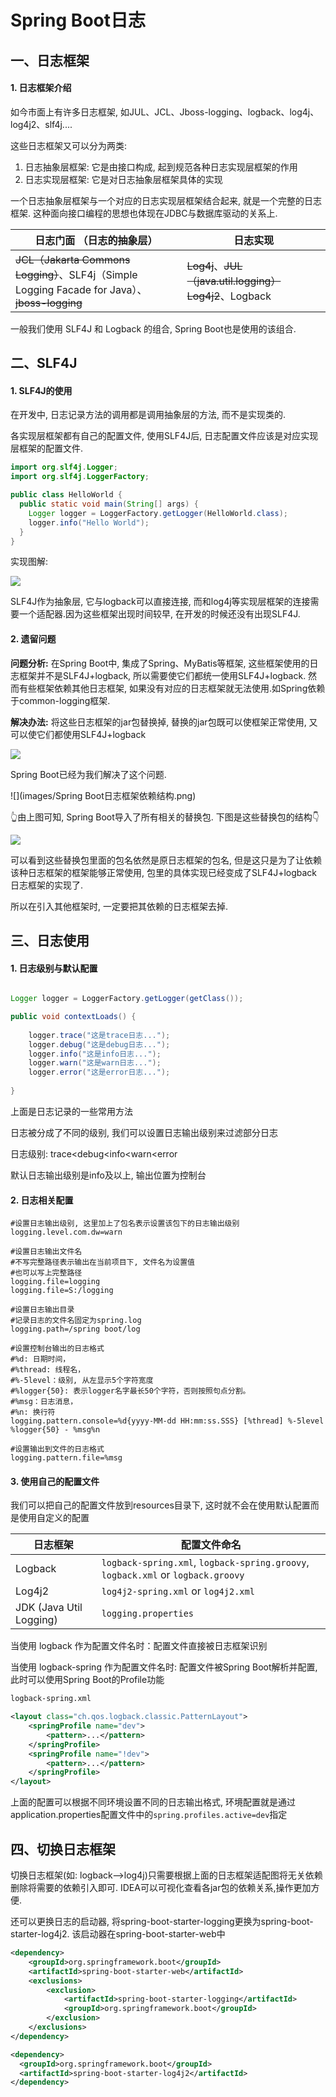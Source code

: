 # Spring Boot日志

## 一、日志框架

#### 1. 日志框架介绍

如今市面上有许多日志框架, 如JUL、JCL、Jboss-logging、logback、log4j、log4j2、slf4j....

这些日志框架又可以分为两类:

1. 日志抽象层框架: 它是由接口构成, 起到规范各种日志实现层框架的作用
2. 日志实现层框架: 它是对日志抽象层框架具体的实现

一个日志抽象层框架与一个对应的日志实现层框架结合起来, 就是一个完整的日志框架. 这种面向接口编程的思想也体现在JDBC与数据库驱动的关系上.

| 日志门面  （日志的抽象层）                                   | 日志实现                                                    |
| ------------------------------------------------------------ | ----------------------------------------------------------- |
| ~~JCL（Jakarta  Commons Logging）~~、SLF4j（Simple  Logging Facade for Java）、~~jboss-logging~~ | ~~Log4j~~、~~JUL（java.util.logging）~~ ~~Log4j2~~、Logback |

一般我们使用 SLF4J 和 Logback 的组合, Spring Boot也是使用的该组合.



## 二、SLF4J

#### 1. SLF4J的使用

在开发中, 日志记录方法的调用都是调用抽象层的方法, 而不是实现类的.

各实现层框架都有自己的配置文件, 使用SLF4J后, 日志配置文件应该是对应实现层框架的配置文件.

```java
import org.slf4j.Logger;
import org.slf4j.LoggerFactory;

public class HelloWorld {
  public static void main(String[] args) {
    Logger logger = LoggerFactory.getLogger(HelloWorld.class);
    logger.info("Hello World");
  }
}
```

实现图解:

![](images/SLF4J.png)

SLF4J作为抽象层, 它与logback可以直接连接, 而和log4j等实现层框架的连接需要一个适配器.因为这些框架出现时间较早, 在开发的时候还没有出现SLF4J.

#### 2. 遗留问题

**问题分析:** 在Spring Boot中, 集成了Spring、MyBatis等框架, 这些框架使用的日志框架并不是SLF4J+logback, 所以需要使它们都统一使用SLF4J+logback. 然而有些框架依赖其他日志框架, 如果没有对应的日志框架就无法使用.如Spring依赖于common-logging框架.

**解决办法:** 将这些日志框架的jar包替换掉, 替换的jar包既可以使框架正常使用, 又可以使它们都使用SLF4J+logback

![](images/解决各框架日志不同问题.png)

Spring Boot已经为我们解决了这个问题.

![](images/Spring Boot日志框架依赖结构.png)

👆由上图可知, Spring Boot导入了所有相关的替换包. 下图是这些替换包的结构👇

![](images/狸猫换太子.png)

可以看到这些替换包里面的包名依然是原日志框架的包名, 但是这只是为了让依赖该种日志框架的框架能够正常使用, 包里的具体实现已经变成了SLF4J+logback日志框架的实现了.

所以在引入其他框架时, 一定要把其依赖的日志框架去掉.



## 三、日志使用

#### 1. 日志级别与默认配置

```java

Logger logger = LoggerFactory.getLogger(getClass());

public void contextLoads() {
    
	logger.trace("这是trace日志...");
	logger.debug("这是debug日志...");
	logger.info("这是info日志...");
	logger.warn("这是warn日志...");
	logger.error("这是error日志...");
    
}
```

上面是日志记录的一些常用方法

日志被分成了不同的级别, 我们可以设置日志输出级别来过滤部分日志

日志级别: trace<debug<info<warn<error

默认日志输出级别是info及以上, 输出位置为控制台

#### 2. 日志相关配置

```properties
#设置日志输出级别, 这里加上了包名表示设置该包下的日志输出级别
logging.level.com.dw=warn

#设置日志输出文件名
#不写完整路径表示输出在当前项目下, 文件名为设置值
#也可以写上完整路径
logging.file=logging
logging.file=S:/logging

#设置日志输出目录
#记录日志的文件名固定为spring.log
logging.path=/spring boot/log

#设置控制台输出的日志格式
#%d: 日期时间，
#%thread: 线程名，
#%-5level：级别, 从左显示5个字符宽度
#%logger{50}: 表示logger名字最长50个字符，否则按照句点分割。 
#%msg：日志消息，
#%n: 换行符
logging.pattern.console=%d{yyyy-MM-dd HH:mm:ss.SSS} [%thread] %-5level %logger{50} - %msg%n

#设置输出到文件的日志格式
logging.pattern.file=%msg
```

#### 3. 使用自己的配置文件

我们可以把自己的配置文件放到resources目录下, 这时就不会在使用默认配置而是使用自定义的配置

| 日志框架                | 配置文件命名                                                 |
| ----------------------- | ------------------------------------------------------------ |
| Logback                 | `logback-spring.xml`, `logback-spring.groovy`, `logback.xml` or `logback.groovy` |
| Log4j2                  | `log4j2-spring.xml` or `log4j2.xml`                          |
| JDK (Java Util Logging) | `logging.properties`                                         |

当使用 logback 作为配置文件名时：配置文件直接被日志框架识别

当使用 logback-spring 作为配置文件名时: 配置文件被Spring Boot解析并配置, 此时可以使用Spring Boot的Profile功能

```xml
logback-spring.xml

<layout class="ch.qos.logback.classic.PatternLayout">
	<springProfile name="dev">
		<pattern>...</pattern>
    </springProfile>
    <springProfile name="!dev">
        <pattern>...</pattern>
    </springProfile>
</layout>
```

上面的配置可以根据不同环境设置不同的日志输出格式, 环境配置就是通过application.properties配置文件中的`spring.profiles.active=dev`指定

## 四、切换日志框架

切换日志框架(如: logback-->log4j)只需要根据上面的日志框架适配图将无关依赖删除将需要的依赖引入即可. IDEA可以可视化查看各jar包的依赖关系,操作更加方便.

还可以更换日志的启动器, 将spring-boot-starter-logging更换为spring-boot-starter-log4j2. 该启动器在spring-boot-starter-web中

```xml
<dependency>
	<groupId>org.springframework.boot</groupId>
	<artifactId>spring-boot-starter-web</artifactId>
	<exclusions>
		<exclusion>
			<artifactId>spring-boot-starter-logging</artifactId>
			<groupId>org.springframework.boot</groupId>
		</exclusion>
	</exclusions>
</dependency>

<dependency>
  <groupId>org.springframework.boot</groupId>
  <artifactId>spring-boot-starter-log4j2</artifactId>
</dependency>
```

